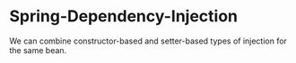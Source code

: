 # Spring-Dependency-Injection


We can combine constructor-based and setter-based types of injection for the same bean.

